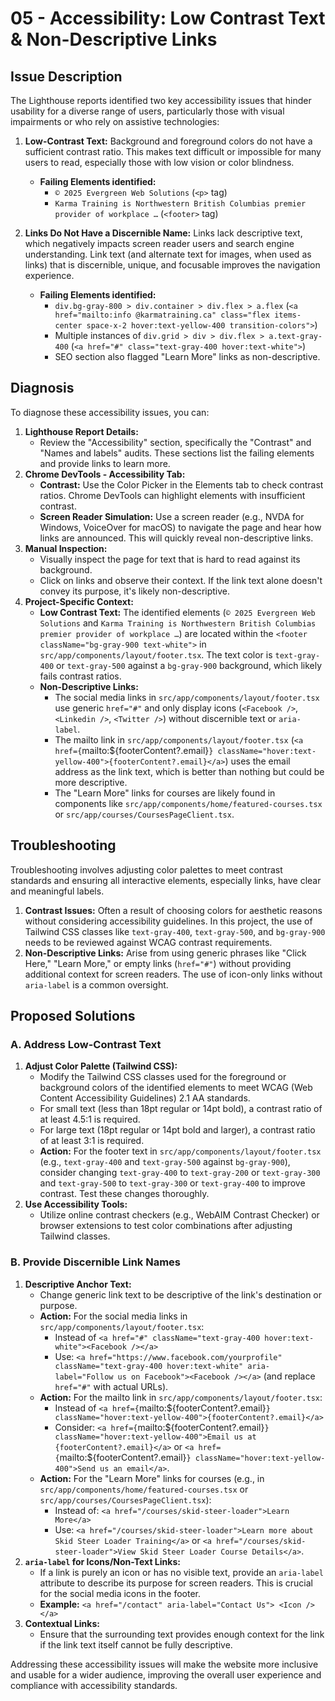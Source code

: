 # 05 - Accessibility: Low Contrast Text & Non-Descriptive Links

## Issue Description

The Lighthouse reports identified two key accessibility issues that hinder usability for a diverse range of users, particularly those with visual impairments or who rely on assistive technologies:

1.  **Low-Contrast Text:** Background and foreground colors do not have a sufficient contrast ratio. This makes text difficult or impossible for many users to read, especially those with low vision or color blindness.
    *   **Failing Elements identified:**
        *   `© 2025 Evergreen Web Solutions` (`<p>` tag)
        *   `Karma Training is Northwestern British Columbias premier provider of workplace …` (`<footer>` tag)

2.  **Links Do Not Have a Discernible Name:** Links lack descriptive text, which negatively impacts screen reader users and search engine understanding. Link text (and alternate text for images, when used as links) that is discernible, unique, and focusable improves the navigation experience.
    *   **Failing Elements identified:**
        *   `div.bg-gray-800 > div.container > div.flex > a.flex` (`<a href="mailto:info @karmatraining.ca" class="flex items-center space-x-2 hover:text-yellow-400 transition-colors">`)
        *   Multiple instances of `div.grid > div > div.flex > a.text-gray-400` (`<a href="#" class="text-gray-400 hover:text-white">`)
        *   SEO section also flagged "Learn More" links as non-descriptive.

## Diagnosis

To diagnose these accessibility issues, you can:

1.  **Lighthouse Report Details:**
    *   Review the "Accessibility" section, specifically the "Contrast" and "Names and labels" audits. These sections list the failing elements and provide links to learn more.
2.  **Chrome DevTools - Accessibility Tab:**
    *   **Contrast:** Use the Color Picker in the Elements tab to check contrast ratios. Chrome DevTools can highlight elements with insufficient contrast.
    *   **Screen Reader Simulation:** Use a screen reader (e.g., NVDA for Windows, VoiceOver for macOS) to navigate the page and hear how links are announced. This will quickly reveal non-descriptive links.
3.  **Manual Inspection:**
    *   Visually inspect the page for text that is hard to read against its background.
    *   Click on links and observe their context. If the link text alone doesn't convey its purpose, it's likely non-descriptive.
4.  **Project-Specific Context:**
    *   **Low Contrast Text:** The identified elements (`© 2025 Evergreen Web Solutions` and `Karma Training is Northwestern British Columbias premier provider of workplace …`) are located within the `<footer className="bg-gray-900 text-white">` in `src/app/components/layout/footer.tsx`. The text color is `text-gray-400` or `text-gray-500` against a `bg-gray-900` background, which likely fails contrast ratios.
    *   **Non-Descriptive Links:**
        *   The social media links in `src/app/components/layout/footer.tsx` use generic `href="#"` and only display icons (`<Facebook />`, `<Linkedin />`, `<Twitter />`) without discernible text or `aria-label`.
        *   The mailto link in `src/app/components/layout/footer.tsx` (`<a href={`mailto:${footerContent?.email}`} className="hover:text-yellow-400">{footerContent?.email}</a>`) uses the email address as the link text, which is better than nothing but could be more descriptive.
        *   The "Learn More" links for courses are likely found in components like `src/app/components/home/featured-courses.tsx` or `src/app/courses/CoursesPageClient.tsx`.

## Troubleshooting

Troubleshooting involves adjusting color palettes to meet contrast standards and ensuring all interactive elements, especially links, have clear and meaningful labels.

1.  **Contrast Issues:** Often a result of choosing colors for aesthetic reasons without considering accessibility guidelines. In this project, the use of Tailwind CSS classes like `text-gray-400`, `text-gray-500`, and `bg-gray-900` needs to be reviewed against WCAG contrast requirements.
2.  **Non-Descriptive Links:** Arise from using generic phrases like "Click Here," "Learn More," or empty links (`href="#"`) without providing additional context for screen readers. The use of icon-only links without `aria-label` is a common oversight.

## Proposed Solutions

### A. Address Low-Contrast Text

1.  **Adjust Color Palette (Tailwind CSS):**
    *   Modify the Tailwind CSS classes used for the foreground or background colors of the identified elements to meet WCAG (Web Content Accessibility Guidelines) 2.1 AA standards.
    *   For small text (less than 18pt regular or 14pt bold), a contrast ratio of at least 4.5:1 is required.
    *   For large text (18pt regular or 14pt bold and larger), a contrast ratio of at least 3:1 is required.
    *   **Action:** For the footer text in `src/app/components/layout/footer.tsx` (e.g., `text-gray-400` and `text-gray-500` against `bg-gray-900`), consider changing `text-gray-400` to `text-gray-200` or `text-gray-300` and `text-gray-500` to `text-gray-300` or `text-gray-400` to improve contrast. Test these changes thoroughly.
2.  **Use Accessibility Tools:**
    *   Utilize online contrast checkers (e.g., WebAIM Contrast Checker) or browser extensions to test color combinations after adjusting Tailwind classes.

### B. Provide Discernible Link Names

1.  **Descriptive Anchor Text:**
    *   Change generic link text to be descriptive of the link's destination or purpose.
    *   **Action:** For the social media links in `src/app/components/layout/footer.tsx`:
        *   Instead of `<a href="#" className="text-gray-400 hover:text-white"><Facebook /></a>`
        *   Use: `<a href="https://www.facebook.com/yourprofile" className="text-gray-400 hover:text-white" aria-label="Follow us on Facebook"><Facebook /></a>` (and replace `href="#"` with actual URLs).
    *   **Action:** For the mailto link in `src/app/components/layout/footer.tsx`:
        *   Instead of `<a href={`mailto:${footerContent?.email}`} className="hover:text-yellow-400">{footerContent?.email}</a>`
        *   Consider: `<a href={`mailto:${footerContent?.email}`} className="hover:text-yellow-400">Email us at {footerContent?.email}</a>` or `<a href={`mailto:${footerContent?.email}`} className="hover:text-yellow-400">Send us an email</a>`.
    *   **Action:** For the "Learn More" links for courses (e.g., in `src/app/components/home/featured-courses.tsx` or `src/app/courses/CoursesPageClient.tsx`):
        *   Instead of: `<a href="/courses/skid-steer-loader">Learn More</a>`
        *   Use: `<a href="/courses/skid-steer-loader">Learn more about Skid Steer Loader Training</a>` or `<a href="/courses/skid-steer-loader">View Skid Steer Loader Course Details</a>`.
2.  **`aria-label` for Icons/Non-Text Links:**
    *   If a link is purely an icon or has no visible text, provide an `aria-label` attribute to describe its purpose for screen readers. This is crucial for the social media icons in the footer.
    *   **Example:** `<a href="/contact" aria-label="Contact Us"> <Icon /> </a>`
3.  **Contextual Links:**
    *   Ensure that the surrounding text provides enough context for the link if the link text itself cannot be fully descriptive.

Addressing these accessibility issues will make the website more inclusive and usable for a wider audience, improving the overall user experience and compliance with accessibility standards.